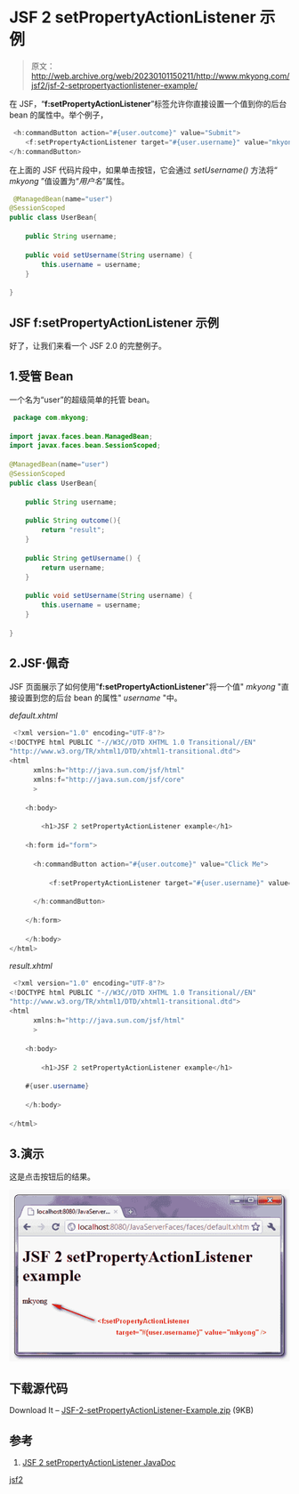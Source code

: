 # JSF 2 setPropertyActionListener 示例

> 原文：<http://web.archive.org/web/20230101150211/http://www.mkyong.com/jsf2/jsf-2-setpropertyactionlistener-example/>

在 JSF，“**f:setPropertyActionListener**”标签允许你直接设置一个值到你的后台 bean 的属性中。举个例子，

```java
 <h:commandButton action="#{user.outcome}" value="Submit">
    <f:setPropertyActionListener target="#{user.username}" value="mkyong" />
</h:commandButton> 
```

在上面的 JSF 代码片段中，如果单击按钮，它会通过 *setUsername()* 方法将“ *mkyong* ”值设置为“*用户名*”属性。

```java
 @ManagedBean(name="user")
@SessionScoped
public class UserBean{

	public String username;

	public void setUsername(String username) {
		this.username = username;
	}

} 
```

## JSF f:setPropertyActionListener 示例

好了，让我们来看一个 JSF 2.0 的完整例子。

 ## 1.受管 Bean

一个名为“user”的超级简单的托管 bean。

```java
 package com.mkyong;

import javax.faces.bean.ManagedBean;
import javax.faces.bean.SessionScoped;

@ManagedBean(name="user")
@SessionScoped
public class UserBean{

	public String username;

	public String outcome(){
		return "result";
	}

	public String getUsername() {
		return username;
	}

	public void setUsername(String username) {
		this.username = username;
	}

} 
```

 ## 2.JSF·佩奇

JSF 页面展示了如何使用"**f:setPropertyActionListener**"将一个值" *mkyong* "直接设置到您的后台 bean 的属性" *username* "中。

*default.xhtml*

```java
 <?xml version="1.0" encoding="UTF-8"?>
<!DOCTYPE html PUBLIC "-//W3C//DTD XHTML 1.0 Transitional//EN" 
"http://www.w3.org/TR/xhtml1/DTD/xhtml1-transitional.dtd">
<html    
      xmlns:h="http://java.sun.com/jsf/html"
      xmlns:f="http://java.sun.com/jsf/core"
      >

    <h:body>

    	<h1>JSF 2 setPropertyActionListener example</h1>

	<h:form id="form">

	  <h:commandButton action="#{user.outcome}" value="Click Me">

	      <f:setPropertyActionListener target="#{user.username}" value="mkyong" />

	  </h:commandButton>

	</h:form>

    </h:body>
</html> 
```

*result.xhtml*

```java
 <?xml version="1.0" encoding="UTF-8"?>
<!DOCTYPE html PUBLIC "-//W3C//DTD XHTML 1.0 Transitional//EN" 
"http://www.w3.org/TR/xhtml1/DTD/xhtml1-transitional.dtd">
<html    
      xmlns:h="http://java.sun.com/jsf/html"
      >

    <h:body>

    	<h1>JSF 2 setPropertyActionListener example</h1>

	#{user.username}

    </h:body>

</html> 
```

## 3.演示

这是点击按钮后的结果。

![jsf2-setPropertyActionListener-example](img/8be29eb7175af03e1b88250552d8f2b7.png "jsf2-setPropertyActionListener-example")

## 下载源代码

Download It – [JSF-2-setPropertyActionListener-Example.zip](http://web.archive.org/web/20190212075415/http://www.mkyong.com/wp-content/uploads/2010/11/JSF-2-setPropertyActionListener-Example.zip) (9KB)

## 参考

1.  [JSF 2 setPropertyActionListener JavaDoc](http://web.archive.org/web/20190212075415/https://javaserverfaces.dev.java.net/nonav/docs/2.0/pdldocs/facelets/f/setPropertyActionListener.html)

[jsf2](http://web.archive.org/web/20190212075415/http://www.mkyong.com/tag/jsf2/)







